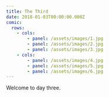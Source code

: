 ```yaml
---
title: The Third
date: 2018-01-03T00:00:00.000Z
comic:
  rows:
    - cols:
        - panel: /assets/images/1.jpg
        - panel: /assets/images/2.jpg
        - panel: /assets/images/3.jpg
    - cols:
        - panel: /assets/images/4.jpg
        - panel: /assets/images/5.jpg
        - panel: /assets/images/6.jpg
---
```


Welcome to day three.